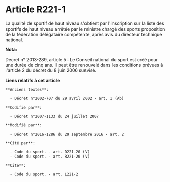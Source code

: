 # Article R221-1

La qualité de sportif de haut niveau s'obtient par l'inscription sur la liste des sportifs de haut niveau arrêtée par le
ministre chargé des sports proposition de la fédération délégataire compétente, après avis du directeur technique national.

**Nota:**

Décret n° 2013-289, article 5 : Le Conseil national du sport est créé pour une durée de cinq ans. Il peut être renouvelé dans
les conditions prévues à l'article 2 du décret du 8 juin 2006 susvisé.

**Liens relatifs à cet article**

	**Anciens textes**:

	  - Décret n°2002-707 du 29 avril 2002 - art. 1 (Ab)

	**Codifié par**:

	  - Décret n°2007-1133 du 24 juillet 2007

	**Modifié par**:

	  - Décret n°2016-1286 du 29 septembre 2016 - art. 2

	**Cité par**:

	  - Code du sport. - art. D221-20 (V)
	  - Code du sport. - art. R221-20 (V)

	**Cite**:

	  - Code du sport. - art. L221-2
